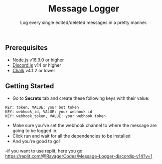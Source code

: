 <h1 align="center">
  Message Logger
  <br>
</h1>

<p align="center">Log every single edited/deleted messages in a pretty manner.</p>

<br>


##  Prerequisites

- [Node.js](https://nodejs.org/en/) v16.9.0 or higher
- [Discord.js](https://discord.js.org/#/) v14 or higher
- [Chalk](https://www.npmjs.com/package/chalk) v4.1.2 or lower

##  Getting Started

- Go to **Secrets** tab and create these following keys with their value:
```
KEY: token, VALUE: your bot token
KEY: webhook_id, VALUE: your webhook id
KEY: webhook_token, VALUE: your webhook token
```
- Make sure you've set the webhook channel to where the message are going to be logged in.
- Click run and wait for all the dependencies to be installed
- And you're good to go!

-if you want to use replit, here you go https://replit.com/@RavagerCodes/Message-Logger-discordjs-v14?v=1
